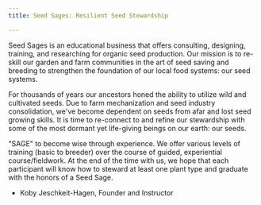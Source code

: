 ```yaml
---
title: Seed Sages: Resilient Seed Stewardship

---
```



Seed Sages is an educational business that offers consulting, designing, training, and researching for organic seed production. Our mission is to re-skill our garden and farm communities in the art of seed saving and breeding to strengthen the foundation of our local food systems: our seed systems. 

For thousands of years our ancestors honed the ability to utilize wild and cultivated seeds. Due to farm mechanization and seed industry consolidation, we've become dependent on seeds from afar and lost seed growing skills. It is time to re-connect to and refine our stewardship with some of the most dormant yet life-giving beings on our earth: our seeds.

"SAGE" to become wise through experience. We offer various levels of training (basic to breeder) over the course of guided, experiential course/fieldwork. At the end of the time with us, we hope that each participant will know how to steward at least one plant type and graduate with the honors of a Seed Sage. 

- Koby Jeschkeit-Hagen, Founder and Instructor
